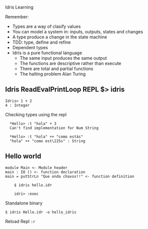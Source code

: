 Idris Learning

Remember:

- Types are a way of clasify values
- You can model a system in: inputs, outputs, states and changes
- A type produce a change in the state machine
- TDD: type, define and refine
- Dependent types
- Idris is a pure functional language
  - The same input produces the same output
  - The functions are descriptive rather than execute 
  - There are total and partial functions
  - The halting problem Alan Turing


## Idris ReadEvalPrintLoop REPL $> idris

  ```
  Idris> 1 + 2
  4 : Integer
  ```

  Checking types using the repl
  ```
	*Hello> :t "hola" + 3
	Can't find implementation for Num String
  ```

  ```
    *Hello> :t "hola" ++ "como estás"
	"hola" ++ "como est\225s" : String
  ```

## Hello world

```
module Main <- Module header
main : IO () <- function declaration
main = putStrLn "Que onda chavos!!" <- function definition
```

```
	$ idris hello.idr

	idri> :exec
```

Standalone binary 
```
$ idris Hello.idr -o hello_idris
```

Reload Repl `:r`

